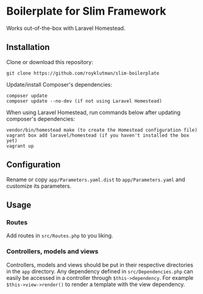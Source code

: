 # Boilerplate for Slim Framework
Works out-of-the-box with Laravel Homestead.
## Installation
Clone or download this repository:
```
git clone https://github.com/royklutman/slim-boilerplate
```
Update/install Composer's dependencies:
```
composer update
composer update --no-dev (if not using Laravel Homestead)
```
When using Laravel Homestead, run commands below after updating composer's dependencies:
```
vendor/bin/homestead make (to create the Homestead configuration file)
vagrant box add laravel/homestead (if you haven't installed the box yet)
vagrant up
```
## Configuration
Rename or copy `app/Parameters.yaml.dist` to `app/Parameters.yaml` and customize its parameters.
## Usage
### Routes
Add routes in `src/Routes.php` to you liking.
### Controllers, models and views
Controllers, models and views should be put in their respective directories in the `app` directory. Any dependency defined in `src/Dependencies.php` can easily be accessed in a controller through `$this->dependency`. For example `$this->view->render()` to render a template with the view dependency.
